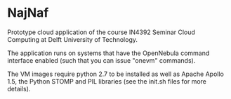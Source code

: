 NajNaf
======

Prototype cloud application of the course IN4392 Seminar Cloud Computing at Delft University of Technology.

The application runs on systems that have the OpenNebula command interface enabled (such that you can issue "onevm" commands).

The VM images require python 2.7 to be installed as well as Apache Apollo 1.5, the Python STOMP and PIL libraries (see the init.sh files for more details).

